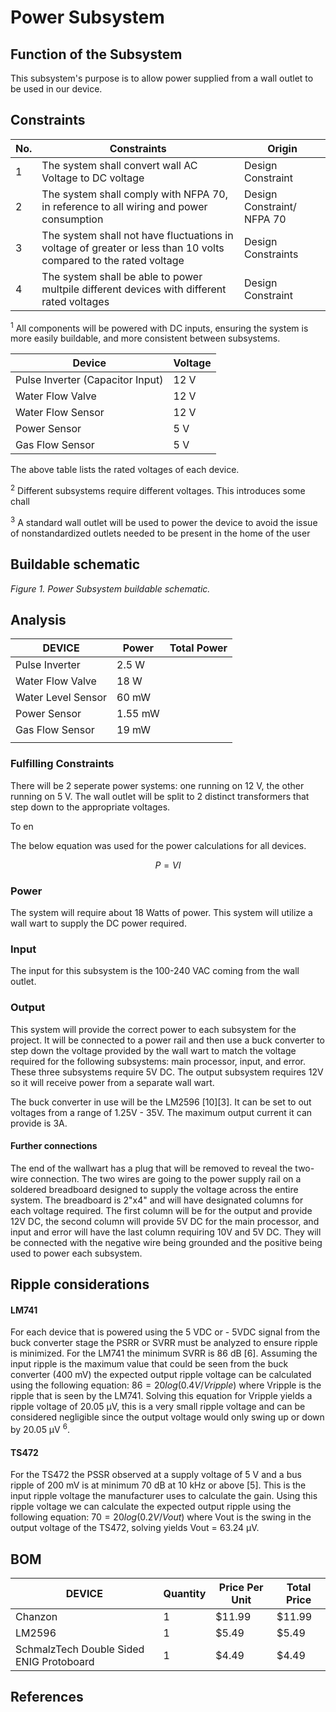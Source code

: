 # Power Subsystem

## Function of the Subsystem

This subsystem's purpose is to allow power supplied from a wall outlet to be used in our device.


## Constraints

| No. | Constraints                                                                         | Origin            |
| --- | ----------------------------------------------------------------------------------- | ----------------- |
| 1   | The system shall convert wall AC Voltage to DC voltage | Design Constraint |
| 2   | The system shall comply with NFPA 70, in reference to all wiring and power consumption| Design Constraint/ NFPA 70 |
| 3   | The system shall not have fluctuations in voltage of greater or less than 10 volts compared to the rated voltage                          | Design Constraints |
| 4   | The system shall be able to power multpile different devices with different rated voltages | Design Constraint |

<sup>1</sup> All components will be powered with DC inputs, ensuring the system is more easily buildable, and more consistent between subsystems.

| Device          | Voltage |
| ----------------- | ------------------------ |
| Pulse Inverter (Capacitor Input)     | 12 V                    |
| Water Flow Valve             | 12 V                   |
| Water Flow Sensor             | 12 V                    |
| Power Sensor            |  5 V                  |
| Gas Flow Sensor           | 5 V                   |

The above table lists the rated voltages of each device.

<sup>2</sup> Different subsystems require different voltages. This introduces some chall

<sup>3</sup>  A standard wall outlet will be used to power the device to avoid the issue of nonstandardized outlets needed to be present in the home of the user



## Buildable schematic 



*Figure 1. Power Subsystem buildable schematic.*




## Analysis

| DEVICE            | Power |Total Power |
| ----------------- | ------------------------ | ------------------------ | 
| Pulse Inverter    | 2.5 W                    |                    | 
| Water Flow Valve         | 18 W                     |                    | 
| Water Level Sensor            | 60 mW                    |                    | 
| Power Sensor            | 1.55 mW                    |                   | 
| Gas Flow Sensor            | 19 mW                   |                   |
|            |                  |                   |


### Fulfilling Constraints


   There will be 2 seperate power systems: one running on 12 V, the other running on 5 V. The wall outlet will be split to 2 distinct transformers that step down to the appropriate voltages.

   To en


     

 The below equation was used for the power calculations for all devices.
~~~math
P = VI
~~~



### Power
The system will require about 18 Watts of power. This system will utilize a wall wart to supply the DC power required.


### Input

The input for this subsystem is the 100-240 VAC coming from the wall outlet.

### Output

This system will provide the correct power to each subsystem for the project. It will be connected to a power rail and then use a buck converter to step down the voltage provided by the wall wart to match the voltage required for the following subsystems: main processor, input, and error. These three subsystems require 5V DC. The output subsystem requires 12V so it will receive power from a separate wall wart.

The buck converter in use will be the LM2596 [10][3]. It can be set to out voltages from a range of 1.25V - 35V. The maximum output current it can provide is 3A. 

#### Further connections

The end of the wallwart has a plug that will be removed to reveal the two-wire connection. The two wires are going to the power supply rail on a soldered breadboard designed to supply the voltage across the entire system. The breadboard is 2"x4" and will have designated columns for each voltage required. The first column will be for the output and provide 12V DC, the second column will provide 5V DC for the main processor, and input and error will have the last column requiring 10V and 5V DC. They will be connected with the negative wire being grounded and the positive being used to power each subsystem.

## Ripple considerations

#### LM741
For each device that is powered using the 5 VDC or - 5VDC signal from the buck converter stage the PSRR or SVRR must be analyzed to ensure ripple is minimized. For the LM741 the minimum SVRR is 86 dB [6]. Assuming the input ripple is the maximum value that could be seen from the buck converter (400 mV) the expected output ripple voltage can be calculated using the following equation: $86 = 20log(0.4 V/Vripple)$ where Vripple is the ripple that is seen by the LM741. Solving this equation for Vripple yields a ripple voltage of 20.05 µV, this is a very small ripple voltage and can be considered negligible since the output voltage would only swing up or down by 20.05 µV <sup>6</sup>.
#### TS472
For the TS472 the PSSR observed at a supply voltage of 5 V and a bus ripple of 200 mV is at minimum 70 dB at 10 kHz or above [5]. This is the input ripple voltage the manufacturer uses to calculate the gain. Using this ripple voltage we can calculate the expected output ripple using the following equation: $70 = 20log(0.2 V/Vout)$ where Vout is the swing in the output voltage of the TS472, solving yields Vout = 63.24 µV.



## BOM
| DEVICE            | Quantity | Price Per Unit | Total Price |
| ----------------- | -------- | -------------- | ----------- |
| Chanzon           | 1        | $11.99         | $11.99      |
| LM2596            | 1        | $5.49          | $5.49       |
| SchmalzTech Double Sided ENIG Protoboard            | 1        | $4.49          | $4.49       |

## References


